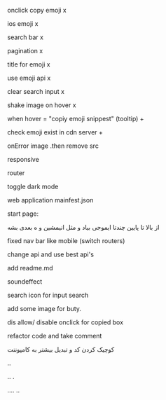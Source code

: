onclick copy emoji x

ios emoji x

search bar x

pagination x

title for emoji x

use emoji api x

clear search input x


shake image on hover x

when hover = "copiy emoji snippest" (tooltip) +

check emoji exist in cdn server +

onError image .then remove src 

responsive

router

toggle dark mode


web application mainfest.json

start page:

از بالا تا پایین چندتا ایموجی بیاد و مثل انیمشین و ه بعدی بشه

fixed nav bar like mobile (switch routers)

change api and use best api's

add readme.md

soundeffect

search icon for input search

add some image for buty.

dis allow/ disable onclick for copied box

refactor code and take comment

کوچیک کردن کد و تبدیل بیشتر به کامپوننت

..

..
.

....
..
